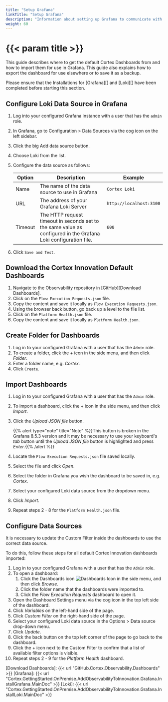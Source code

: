 ```yaml
---
title: "Setup Grafana"
linkTitle: "Setup Grafana"
description: "Information about setting up Grafana to communicate with the installed Grafana Loki as well as importing and configuring the default set of dashboards."
weight: 60
---
```


# {{< param title >}}

This guide describes where to get the default Cortex Dashboards from and how to import them for use in Grafana. This guide also explains how to export the dashboard for use elsewhere or to save it as a backup.

Please ensure that the Installations for [Grafana][] and [Loki][] have been completed before starting this section.

## Configure Loki Data Source in Grafana

1. Log into your configured Grafana instance with a user that has the `admin` role.
1. In Grafana, go to Configuration > Data Sources via the cog icon on the left sidebar.
1. Click the big Add data source button.
1. Choose Loki from the list.
1. Configure the data source as follows:

    | Option  | Description | Example |
    |---------|-------------|---------|
    | Name    | The name of the data source to use in Grafana | `Cortex Loki` |
    | URL     | The address of your Grafana Loki Server | `http://localhost:3100` |
    | Timeout | The HTTP request timeout in seconds set to the same value as configured in the Grafana Loki configuration file. | `600` |

1. Click `Save and Test`.

## Download the Cortex Innovation Default Dashboards

1. Navigate to the Observability repository in [GitHub][Download Dashboards].
1. Click on the `Flow Execution Requests.json` file.
1. Copy the content and save it locally as `Flow Execution Requests.json`.
1. Using the browser back button, go back up a level to the file list.
1. Click on the `Platform Health.json` file.
1. Copy the content and save it locally as `Platform Health.json`.

## Create Folder for Dashboards

1. Log in to your configured Grafana with a user that has the `Admin` role.
1. To create a folder, click the + icon in the side menu, and then click *Folder*.
1. Enter a folder name, e.g. *Cortex*.
1. Click `Create`.

## Import Dashboards

1. Log in to your configured Grafana with a user that has the `Admin` role.
1. To import a dashboard, click the + icon in the side menu, and then click *Import*.
1. Click the *Upload JSON file* button.

    {{% alert type="note" title="Note" %}}This button is broken in the Grafana 8.5.3 version and it may be necessary to use your keyboard's *tab* button until the *Upload JSON file* button is highlighted and press *Enter*.{{% /alert %}}

1. Locate the `Flow Execution Requests.json` file saved locally.
1. Select the file and click *Open*.
1. Select the folder in Grafana you wish the dashboard to be saved in, e.g. *Cortex*.
1. Select your configured Loki data source from the dropdown menu.
1. Click *Import*.
1. Repeat steps 2 - 8 for the `Platform Health.json` file.

## Configure Data Sources

It is necessary to update the Custom Filter inside the dashboards to use the correct data source.

To do this, follow these steps for all default Cortex Innovation dashboards imported:

1. Log in to your configured Grafana with a user that has the `Admin` role.
1. To open a dashboard:
    1. Click the Dashboards icon ![Dashboards Icon](/images/DashboardsIcon.png 'Dashboards Icon') in the side menu, and then click *Browse*.
    1. Click the folder name that the dashboards were imported to.
    1. Click the *Flow Execution Requests* dashboard to open it.
1. Open the Dashboard Settings menu via the cog icon in the top left side of the dashboard.
1. Click *Variables* on the left-hand side of the page.
1. Click *Custom Filter* on the right-hand side of the page.
1. Select your configured Loki data source in the Options > Data source drop-down menu.
1. Click *Update*.
1. Click the back button on the top left corner of the page to go back to the dashboard.
1. Click the + icon next to the Custom Filter to confirm that a list of available filter options is visible.
1. Repeat steps 2 - 9 for the *Platform Health* dashboard.

[Download Dashboards]: {{< url "GitHub.Cortex.Observability.Dashboards" >}}
[Grafana]: {{< url "Cortex.GettingStarted.OnPremise.AddObservabilityToInnovation.Grafana.InstallGrafana.MainDoc" >}}
[Loki]: {{< url "Cortex.GettingStarted.OnPremise.AddObservabilityToInnovation.Grafana.InstallLoki.MainDoc" >}}
